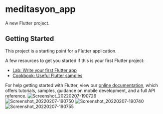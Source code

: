 # meditasyon_app

A new Flutter project.

## Getting Started

This project is a starting point for a Flutter application.

A few resources to get you started if this is your first Flutter project:

- [Lab: Write your first Flutter app](https://flutter.dev/docs/get-started/codelab)
- [Cookbook: Useful Flutter samples](https://flutter.dev/docs/cookbook)

For help getting started with Flutter, view our
[online documentation](https://flutter.dev/docs), which offers tutorials,
samples, guidance on mobile development, and a full API reference.
![Screenshot_20220207-190726](https://user-images.githubusercontent.com/48855691/152690853-bb79b5b8-8e9b-4733-9a9f-a63fe57f449e.png)
![Screenshot_20220207-190750](https://user-images.githubusercontent.com/48855691/152690870-ae254bb1-ed38-4644-a6ca-aa1ec963d4ab.png)
![Screenshot_20220207-190740](https://user-images.githubusercontent.com/48855691/152690876-645688c6-168e-45fa-a0dc-acb780517e42.png)
![Screenshot_20220207-190755](https://user-images.githubusercontent.com/48855691/152690888-95894399-41dc-49c8-833a-c4a3a65a7e8f.png)
